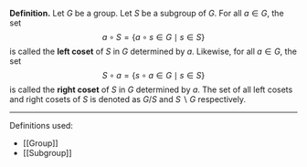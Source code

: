 **Definition.** Let $G$ be a group. Let $S$ be a subgroup of $G$. For all $a\in G$, the set $$a\circ S=\{a\circ s\in G\mid s\in S\}$$is called the **left coset** of $S$ in $G$ determined by $a$. Likewise, for all $a\in G$, the set $$S\circ a=\{s\circ a\in G\mid s\in S\}$$is called the **right coset** of $S$ in $G$ determined by $a$. The set of all left cosets and right cosets of $S$ is denoted as $G/S$ and $S\backslash G$ respectively.
***
Definitions used:
- [[Group]]
- [[Subgroup]]